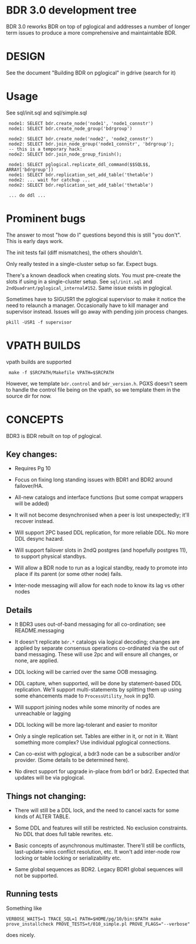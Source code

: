 # BDR 3.0 development tree

BDR 3.0 reworks BDR on top of pglogical and addresses a number of longer term
issues to produce a more comprehensive and maintaintable BDR.

# DESIGN

See the document "Building BDR on pglogical" in gdrive (search for it)

# Usage

See sql/init.sql and sql/simple.sql
    
     node1: SELECT bdr.create_node('node1', 'node1_connstr')
     node1: SELECT bdr.create_node_group('bdrgroup')
    
     node2: SELECT bdr.create_node('node2', 'node2_connstr')
     node2: SELECT bdr.join_node_group('node1_connstr', 'bdrgroup');
     -- this is a temporary hack:
     node2: SELECT bdr.join_node_group_finish();
    
     node1: SELECT pglogical.replicate_ddl_command($$SQL$$, ARRAY['bdrgroup'])
     node1: SELECT bdr.replication_set_add_table('thetable')
     node2: ... wait for catchup ...
     node2: SELECT bdr.replication_set_add_table('thetable')
    
     ... do ddl ...

# Prominent bugs

The answer to most "how do I" questions beyond this is still "you don't".
This is early days work.

The init tests fail (diff mismatches), the others shouldn't.

Only really tested in a single-cluster setup so far. Expect bugs.

There's a known deadlock when creating slots. You must pre-create
the slots if using in a single-cluster setup. See `sql/init.sql` and
`2ndQuadrant/pglogical_internal#152`. Same issue exists in pglogical.

Sometimes have to SIGUSR1 the pglogical supervisor to make it
notice the need to relaunch a manager. Occasionally have to kill
manager and supervisor instead. Issues will go away with pending
join process changes.

    pkill -USR1 -f supervisor

# VPATH BUILDS

vpath builds are supported

     make -f $SRCPATH/Makefile VPATH=$SRCPATH

However, we template `bdr.control` and `bdr_version.h`. PGXS doesn't seem to handle
the control file being on the vpath, so we template them in the source dir for now.

# CONCEPTS

BDR3 is BDR rebuilt on top of pglogical.

## Key changes:

* Requires Pg 10

* Focus on fixing long standing issues with BDR1 and BDR2 around failover/HA.

* All-new catalogs and interface functions (but some compat wrappers
  will be added)

* It will not become desynchronised when a peer is lost unexpectedly;
  it'll recover instead.

* Will support 2PC based DDL replication, for more reliable DDL.
  No more DDL desync hazard.

* Will support failover slots in 2ndQ postgres (and hopefully
  postgres 11), to support physical standbys.

* Will allow a BDR node to run as a logical standby, ready
  to promote into place if its parent (or some other node)
  fails.

* Inter-node messaging will allow for each node to know its
  lag vs other nodes

## Details

* It BDR3 uses out-of-band messaging for all co-ordination; see
  README.messaging

* It doesn't replicate `bdr.*` catalogs via logical decoding; changes are
  applied by separate consensus operations co-ordinated via the out of band
  messaging.  These will use 2pc and will ensure all changes, or none, are
  applied.

* DDL locking will be carried over the same OOB messaging.

* DDL capture, when supported, will be done by statement-based DDL replication.
  We'll support multi-statements by splitting them up using some ehancements
  made to `ProcessUtility_hook` in pg10.

* Will support joining nodes while some minority of nodes are unreachable
  or lagging

* DDL locking will be more lag-tolerant and easier to monitor

* Only a single replication set. Tables are either in it, or not in it.
  Want something more complex? Use individual pglogical connections.

* Can co-exist with pglogical, a bdr3 node can be a subscriber and/or
  provider. (Some details to be determined here).

* No direct support for upgrade in-place from bdr1 or bdr2. Expected
  that updates will be via pglogical.

## Things not changing:

* There will still be a DDL lock, and the need to cancel xacts for some kinds of
  ALTER TABLE.

* Some DDL and features will still be restricted. No exclusion constraints.
  No DDL that does full table rewrites. etc.

* Basic concepts of asynchronous multimaster. There'll still be conflicts,
  last-update-wins conflict resolution, etc. It won't add inter-node row
  locking or table locking or serializability etc.

* Same global sequences as BDR2. Legacy BDR1 global sequences will
  not be supported.

## Running tests

Something like

    VERBOSE_WAITS=1 TRACE_SQL=1 PATH=$HOME/pg/10/bin:$PATH make prove_installcheck PROVE_TESTS=t/010_simple.pl PROVE_FLAGS="--verbose"

does nicely.
